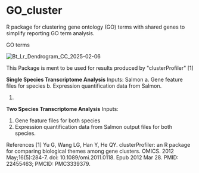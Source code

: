 # GO_cluster
R package for clustering gene ontology (GO) terms with shared genes to simplify reporting GO term analysis. 

GO terms 

![Bt_Lr_Dendrogram_CC_2025-02-06](https://github.com/user-attachments/assets/e8ecedd2-f65f-4ca7-a3e6-6dba2e04c16f)


This Package is ment to be used for results produced by "clusterProfiler" [1]





**Single Species Transcriptome Analysis**
Inputs: Salmon 
a. Gene feature files for species
b. Expression quantification data from Salmon.

1. 


**Two Species Transcriptome Analysis**
Inputs:
1. Gene feature files for both species
2. Expression quantification data from Salmon output files for both species.

References 
[1] Yu G, Wang LG, Han Y, He QY. clusterProfiler: an R package for comparing biological themes among gene clusters. OMICS. 2012 May;16(5):284-7. doi: 10.1089/omi.2011.0118. Epub 2012 Mar 28. PMID: 22455463; PMCID: PMC3339379.
